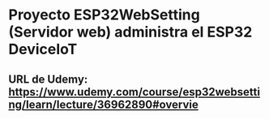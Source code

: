 # Proyecto ESP32WebSetting (Servidor web) administra el ESP32 DeviceIoT
## URL de Udemy: https://www.udemy.com/course/esp32websetting/learn/lecture/36962890#overvie

